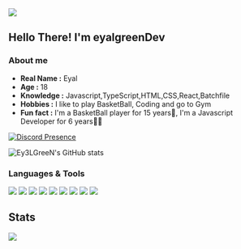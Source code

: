 <img src="https://readme-typing-svg.herokuapp.com?font=Impact&size=21&duration=5015&pause=1000&color=FFFFFFFF&center=true&vCenter=true&multiline=true&width=435&lines=hey%2C+welcome+to+my+github"/>

Hello There! I'm **eyalgreenDev**
----------------------------------------------------------
### About me

-  **Real Name :** Eyal
-  **Age :** 18
-  **Knowledge :** Javascript,TypeScript,HTML,CSS,React,Batchfile
-  **Hobbies :** I like to play BasketBall, Coding and go to Gym
-  **Fun fact :** I'm a BasketBall player for 15 years🏀, I'm a Javascript Developer for 6 years👩‍💻

[![Discord Presence](https://lanyard.cnrad.dev/api/1135627677441736704)](https://discord.com/users/1135627677441736704)

![Ey3LGreeN's GitHub stats](https://github-readme-stats.vercel.app/api?username=eyalgreenDev&hide=contribs,prs)

### Languages & Tools
<img src="https://img.shields.io/badge/javascript-%23323330.svg?style=for-the-badge&logo=javascript&logoColor=%23F7DF1E" />
<img src="https://img.shields.io/badge/typescript-%23323330.svg?style=for-the-badge&logo=typescript&logoColor=%23F7DF1E" />
<img src="https://img.shields.io/badge/html-%23323330.svg?style=for-the-badge&logo=html5&logoColor=%23F7DF1E" />
<img src="https://img.shields.io/badge/css-%23323330.svg?style=for-the-badge&logo=css3&logoColor=%23F7DF1E" />
<img src="https://img.shields.io/badge/react-%23323330.svg?style=for-the-badge&logo=react&logoColor=%23F7DF1E" />
<img src="https://img.shields.io/badge/node.js-6DA55F?style=for-the-badge&logo=node.js&logoColor=white"/>
<img src="https://img.shields.io/badge/Visual%20Studio%20Code-0078d7.svg?style=for-the-badge&logo=visual-studio-code&logoColor=white"/>
<img src="https://img.shields.io/badge/Batchfile-%23323330.svg?style=for-the-badge&logo=batchfile&logoColor=%23F7DF1E" />
<img src="https://img.shields.io/badge/Visual%20Studio-%23323330.svg?style=for-the-badge&logo=visual-studio&logoColor=%23F7DF1E" />

## Stats
![](https://komarev.com/ghpvc/?username=Ey3LGreeN&style=flat-square)

